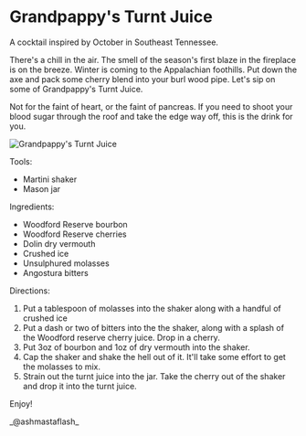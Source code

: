 # Grandpappy's Turnt Juice

A cocktail inspired by October in Southeast Tennessee.

There's a chill in the air. The smell of the season's first blaze in the
fireplace is on the breeze. Winter is coming to the Appalachian
foothills. Put down the axe and pack some cherry blend into your burl
wood pipe. Let's sip on some of Grandpappy's Turnt Juice.

Not for the faint of heart, or the faint of pancreas. If you need to
shoot your blood sugar through the roof and take the edge way off, this
is the drink for you.

![Grandpappy's Turnt
Juice](images/ashmastaflash-grandpappys_turnt_juice.jpg)

Tools:

- Martini shaker
- Mason jar

Ingredients:

- Woodford Reserve bourbon
- Woodford Reserve cherries
- Dolin dry vermouth
- Crushed ice
- Unsulphured molasses
- Angostura bitters

Directions:

1. Put a tablespoon of molasses into the shaker along with a handful of
 crushed ice
2. Put a dash or two of bitters into the the shaker, along with a
 splash of the Woodford reserve cherry juice. Drop in a cherry.
3. Put 3oz of bourbon and 1oz of dry vermouth into the shaker.
4. Cap the shaker and shake the hell out of it. It'll take some effort
 to get the molasses to mix.
5. Strain out the turnt juice into the jar. Take the cherry out of the
 shaker and drop it into the turnt juice.

Enjoy!

\_@ashmastaflash\_
